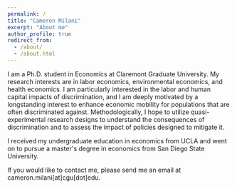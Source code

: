 ```yaml
---
permalink: /
title: "Cameron Milani"
excerpt: "About me"
author_profile: true
redirect_from: 
  - /about/
  - /about.html
---
```


I am a Ph.D. student in Economics at Claremont Graduate University. My research interests are in labor economics,  environmental economics, and health economics. I am particularly interested in the labor and human capital impacts of discrimination, and I am deeply motivated by a longstanding interest to enhance economic mobility for populations that are often discriminated against. Methodologically, I hope to utilize quasi-experimental research designs to understand the consequences of discrimination and to assess the impact of policies designed to mitigate it.

I received my undergraduate education in economics from UCLA and went on to pursue a master's degree in economics from San Diego State University.

If you would like to contact me, please send me an email at cameron.milani[at]cgu[dot]edu.
